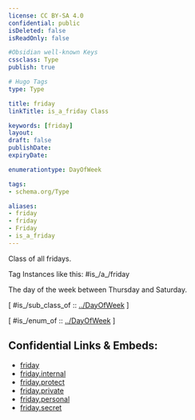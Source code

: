 ```yaml
---
license: CC BY-SA 4.0
confidential: public
isDeleted: false
isReadOnly: false

#Obsidian well-known Keys
cssclass: Type
publish: true

# Hugo Tags
type: Type

title: friday
linkTitle: is_a_friday Class

keywords: [friday]
layout: 
draft: false
publishDate:
expiryDate: 

enumerationtype: DayOfWeek

tags:
- schema.org/Type

aliases:
- friday
- friday
- Friday
- is_a_friday
---
```


Class of all fridays.

Tag Instances like this: 
#is_/a_/friday

The day of the week between Thursday and Saturday.

[ #is_/sub_class_of :: [../DayOfWeek](../DayOfWeek) ]

[ #is_/enum_of :: [../DayOfWeek](../DayOfWeek) ]



## Confidential Links & Embeds: 
- [friday](../../../../../../../_public/schema.org/Type/is_a_/intangible/enumeration/day_of_week/friday.md) 
- [friday.internal](../../../../../../../_internal/schema.org/Type/is_a_/intangible/enumeration/day_of_week/friday.internal.md) 
- [friday.protect](../../../../../../../_protect/schema.org/Type/is_a_/intangible/enumeration/day_of_week/friday.protect.md) 
- [friday.private](../../../../../../../_private/schema.org/Type/is_a_/intangible/enumeration/day_of_week/friday.private.md) 
- [friday.personal](../../../../../../../_personal/schema.org/Type/is_a_/intangible/enumeration/day_of_week/friday.personal.md) 
- [friday.secret](../../../../../../../_secret/schema.org/Type/is_a_/intangible/enumeration/day_of_week/friday.secret.md) 
